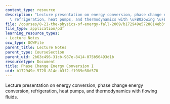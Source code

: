 ```yaml
---
content_type: resource
description: "Lecture presentation on energy conversion, phase change energy conversion,\
  \ refrigeration, heat pumps, and thermodynamics with \uFB02owing \uFB02uids."
file: /courses/8-21-the-physics-of-energy-fall-2009/b172949e5728814eb3f2f1989e38d570_MIT8_21s09_lec10.pdf
file_type: application/pdf
learning_resource_types:
- Lecture Notes
ocw_type: OCWFile
parent_title: Lecture Notes
parent_type: CourseSection
parent_uid: 2b63c496-31cb-987e-8414-075b56493d1b
resourcetype: Document
title: Phase Change Energy Conversion I
uid: b172949e-5728-814e-b3f2-f1989e38d570
---
```

Lecture presentation on energy conversion, phase change energy conversion, refrigeration, heat pumps, and thermodynamics with ﬂowing ﬂuids.

